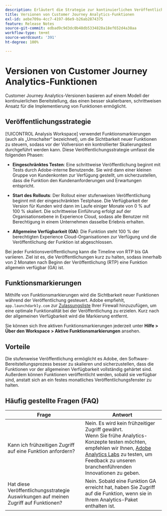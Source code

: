 ```yaml
---
description: Erläutert die Strategie zur kontinuierlichen Veröffentlichung von Funktionen für Customer Journey Analytics
title: Versionen von Customer Journey Analytics-Funktionen
exl-id: aebe709a-4cc7-4197-86e9-b26ab2874375
feature: Release Notes
source-git-commit: edbad9c9d3dc0b48db5334828a18ef652d4a38aa
workflow-type: tm+mt
source-wordcount: '391'
ht-degree: 100%

---
```


# Versionen von Customer Journey Analytics-Funktionen

Customer Journey Analytics-Versionen basieren auf einem Modell der kontinuierlichen Bereitstellung, das einen besser skalierbaren, schrittweisen Ansatz für die Implementierung von Funktionen ermöglicht.

## Veröffentlichungsstrategie

[!UICONTROL Analysis Workspace] verwendet Funktionsmarkierungen (auch als „Umschalter“ bezeichnet), um die Sichtbarkeit neuer Funktionen zu steuern, sodass vor der Vollversion ein kontrollierter Skalierungstest durchgeführt werden kann. Diese Veröffentlichungsstrategie umfasst die folgenden Phasen:

* **Eingeschränktes Testen**: Eine schrittweise Veröffentlichung beginnt mit Tests durch Adobe-interne Benutzende. Sie wird dann einer kleinen Gruppe von Kundenkonten zur Verfügung gestellt, um sicherzustellen, dass die Funktion den Kundenanforderungen und Erwartungen entspricht.

* **Start des Rollouts**: Der Rollout einer stufenweisen Veröffentlichung beginnt mit der eingeschränkten Testphase. Die Verfügbarkeit der Version für Kunden wird dann im Laufe einiger Monate von 0 % auf 100 % skaliert. Die schrittweise Einführung erfolgt auf der Organisationsebene in Experience Cloud, sodass alle Benutzer mit Berechtigung in einem Unternehmen dasselbe Erlebnis erhalten.

* **Allgemeine Verfügbarkeit (GA)**: Die Funktion steht 100 % der berechtigten Experience Cloud-Organisationen zur Verfügung und die Veröffentlichung der Funktion ist abgeschlossen.

Bei jeder Funktionsveröffentlichung kann die Timeline von RTP bis GA variieren. Ziel ist es, die Veröffentlichungen kurz zu halten, sodass innerhalb von 2 Monaten nach Beginn der Veröffentlichung (RTP) eine Funktion allgemein verfügbar (GA) ist.

## Funktionsmarkierungen

Mithilfe von Funktionsmarkierungen wird die Sichtbarkeit neuer Funktionen während der Veröffentlichung gesteuert. Adobe empfiehlt, `app.launchdarkly.com` zur [Zulassungsliste](https://experienceleague.adobe.com/docs/analytics/technotes/ip-addresses.html?lang=de) Ihrer Firewall hinzuzufügen, um eine optimale Funktionalität bei der Veröffentlichung zu erzielen. Kurz nach der allgemeinen Verfügbarkeit wird die Markierung entfernt.

Sie können sich Ihre aktiven Funktionsmarkierungen jederzeit unter **Hilfe > Über den Workspace > Aktive Funktionsmarkierungen** ansehen.

## Vorteile

Die stufenweise Veröffentlichung ermöglicht es Adobe, den Software-Bereitstellungsprozess besser zu skalieren und sicherzustellen, dass die Funktionen vor der allgemeinen Verfügbarkeit vollständig gehärtet sind. Außerdem können Funktionen veröffentlicht werden, sobald sie verfügbar sind, anstatt sich an ein festes monatliches Veröffentlichungsfenster zu halten.

## Häufig gestellte Fragen (FAQ)

| Frage | Antwort |
| --- | --- |
| Kann ich frühzeitigen Zugriff auf eine Funktion anfordern? | Nein. Es wird kein frühzeitiger Zugriff gewährt.<br>Wenn Sie frühe Analytics-Konzepte testen möchten, empfehlen wir Ihnen, [Adobe Analytics Labs](https://experienceleague.adobe.com/docs/analytics/analyze/labs.html?lang=de) zu testen, um Feedback zu unseren branchenführenden Innovationen zu geben. |
| Hat diese Veröffentlichungsstrategie Auswirkungen auf meinen Zugriff auf Funktionen? | Nein. Sobald eine Funktion GA erreicht hat, haben Sie Zugriff auf die Funktion, wenn sie in Ihrem Analytics-Paket enthalten ist. |
